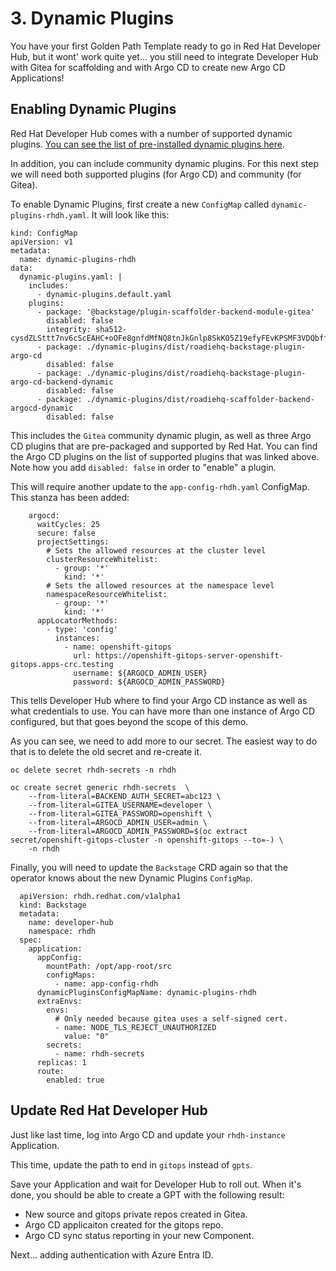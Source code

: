 # 3. Dynamic Plugins

You have your first Golden Path Template ready to go in Red Hat Developer Hub, but it wont' work quite yet... you still need to integrate Developer Hub with Gitea for scaffolding and with Argo CD to create new Argo CD Applications!

## Enabling Dynamic Plugins

Red Hat Developer Hub comes with a number of supported dynamic plugins.  [You can see the list of pre-installed dynamic plugins here](https://access.redhat.com/documentation/en-us/red_hat_developer_hub/1.1/html/administration_guide_for_red_hat_developer_hub/rhdh-installing-dynamic-plugins#con-preinstalled-dynamic-plugins).

In addition, you can include community dynamic plugins.  For this next step we will need both supported plugins (for Argo CD) and community (for Gitea).

To enable Dynamic Plugins, first create a new `ConfigMap` called `dynamic-plugins-rhdh.yaml`.  It will look like this:

```
kind: ConfigMap
apiVersion: v1
metadata:
  name: dynamic-plugins-rhdh
data:
  dynamic-plugins.yaml: |
    includes:
      - dynamic-plugins.default.yaml
    plugins:
      - package: '@backstage/plugin-scaffolder-backend-module-gitea'
        disabled: false
        integrity: sha512-cysdZLSttt7nv6cScEAHC+oOFe8gnfdMfNQ8tnJkGnlp8SkKO5Z19efyFEvKPSMF3VDQbffE0kz1vIyM+l9HZA==
      - package: ./dynamic-plugins/dist/roadiehq-backstage-plugin-argo-cd
        disabled: false
      - package: ./dynamic-plugins/dist/roadiehq-backstage-plugin-argo-cd-backend-dynamic
        disabled: false
      - package: ./dynamic-plugins/dist/roadiehq-scaffolder-backend-argocd-dynamic
        disabled: false
```

This includes the `Gitea` community dynamic plugin, as well as three Argo CD plugins that are pre-packaged and supported by Red Hat.  You can find the Argo CD plugins on the list of supported plugins that was linked above.  Note how you add `disabled: false` in order to "enable" a plugin.

This will require another update to the `app-config-rhdh.yaml` ConfigMap.  This stanza has been added:

```
    argocd:
      waitCycles: 25
      secure: false
      projectSettings:
        # Sets the allowed resources at the cluster level
        clusterResourceWhitelist:
          - group: '*'
            kind: '*'
        # Sets the allowed resources at the namespace level
        namespaceResourceWhitelist:
          - group: '*'
            kind: '*'
      appLocatorMethods:
        - type: 'config'
          instances:
            - name: openshift-gitops
              url: https://openshift-gitops-server-openshift-gitops.apps-crc.testing
              username: ${ARGOCD_ADMIN_USER}
              password: ${ARGOCD_ADMIN_PASSWORD}
```

This tells Developer Hub where to find your Argo CD instance as well as what credentials to use.  You can have more than one instance of Argo CD configured, but that goes beyond the scope of this demo.

As you can see, we need to add more to our secret.  The easiest way to do that is to delete the old secret and re-create it.

```
oc delete secret rhdh-secrets -n rhdh

oc create secret generic rhdh-secrets  \
    --from-literal=BACKEND_AUTH_SECRET=abc123 \
    --from-literal=GITEA_USERNAME=developer \
    --from-literal=GITEA_PASSWORD=openshift \
    --from-literal=ARGOCD_ADMIN_USER=admin \
    --from-literal=ARGOCD_ADMIN_PASSWORD=$(oc extract secret/openshift-gitops-cluster -n openshift-gitops --to=-) \
    -n rhdh
```

Finally, you will need to update the `Backstage` CRD again so that the operator knows about the new Dynamic Plugins `ConfigMap`.

```
  apiVersion: rhdh.redhat.com/v1alpha1
  kind: Backstage
  metadata:
    name: developer-hub
    namespace: rhdh
  spec:
    application:
      appConfig:
        mountPath: /opt/app-root/src
        configMaps:
          - name: app-config-rhdh
      dynamicPluginsConfigMapName: dynamic-plugins-rhdh
      extraEnvs:
        envs:
          # Only needed because gitea uses a self-signed cert.
          - name: NODE_TLS_REJECT_UNAUTHORIZED
            value: "0"
        secrets:
          - name: rhdh-secrets
      replicas: 1
      route:
        enabled: true
```

## Update Red Hat Developer Hub

Just like last time, log into Argo CD and update your `rhdh-instance` Application.

This time, update the path to end in `gitops` instead of `gpts`.

Save your Application and wait for Developer Hub to roll out.  When it's done, you should be able to create a GPT with the following result:
* New source and gitops private repos created in Gitea.
* Argo CD applicaiton created for the gitops repo.
* Argo CD sync status reporting in your new Component.

Next... adding authentication with Azure Entra ID.